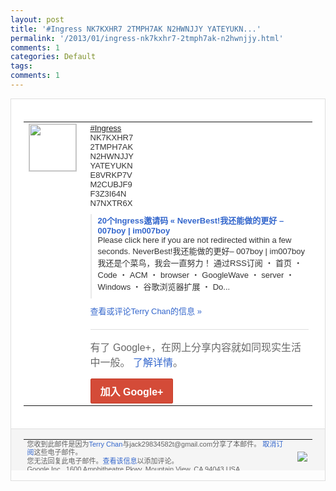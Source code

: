 ```yaml
---
layout: post
title: '#Ingress NK7KXHR7 2TMPH7AK N2HWNJJY YATEYUKN...'
permalink: '/2013/01/ingress-nk7kxhr7-2tmph7ak-n2hwnjjy.html'
comments: 1
categories: Default
tags: 
comments: 1
---
```

<!-- X-Notifications: 1:a7cacf2eb0000000 -->

<div style="border:solid 1px #dfdfdf;color:#686868;font:13px Arial"><div style="background-color:#fff;padding:20px;"><table cellpadding="0" cellspacing="0"><tr><td style="padding-right:15px;vertical-align:top"><a href="https://plus.google.com/_/notifications/emlink?emr=14900066512970582018&amp;emid=CPCy353s87QCFSImcgod2zUAAA&amp;path=%2F108643996575278738906&amp;dt=1358578748748&amp;uob=8"><img height="75" src="https://lh3.googleusercontent.com/-KKRGTyJ5Bl0/AAAAAAAAAAI/AAAAAAAAtnY/R4QEWIp3Ur0/s75-c-k-a/photo.jpg" style="border:solid 1px #cccccc;" width="75"/></a></td><td style="width:578px;color:#333;font:13px Arial;vertical-align:top"><div style="padding-bottom:10px"><a class="ot-hashtag" href="https://plus.google.com/s/%23Ingress">#Ingress</a><br/>NK7KXHR7<br/>2TMP<wbr/>H7AK<br/>N2HWNJJY<br/>YATEYUKN<wbr/><br/>E8VRKP7V<br/>M2CUBJF9<br/>F3Z3<wbr/>I64N<br/>N7NXTR6X</div><div style="margin-bottom:10px;padding-left:10px; border-left:2px solid #EAEAEA"><span style="margin-right:5px"><a href="http://blog.neverbest.com/?p=1365" style="color:#3366CC;text-decoration:none"><span style="font-weight:bold">20个Ingress邀请码 « NeverBest!我还能做的更好 – 007boy | im007boy</span></a><div style="padding-bottom:10px">Please click here if you are not redirected within a few seconds. NeverBest!我还能做的更好– 007boy | im007boy 我还是个菜鸟，我会一直努力！ 通过RSS订阅 ・ 首页 ・ Code ・ ACM ・ browser ・ GoogleWave ・ server ・ Windows ・ 谷歌浏览器扩展 ・ Do...</div></span></div><a href="https://plus.google.com/_/notifications/emlink?emr=14900066512970582018&amp;emid=CPCy353s87QCFSImcgod2zUAAA&amp;path=%2F108643996575278738906%2Fposts%2FcUMqLpUB8zV%3Fgpinv%3DAMIXal-vdF4DtOgujMvCkglc1GN7tfH8rCTLxI4Vum5-3wNohaY16UdqdLKiIhzSa5WvnY9UjwAWCkp4E19xCVwIUYvraKHUMb95-a1SiXk3y-KA_yKX6Cc&amp;dt=1358578748748&amp;uob=8" style="color:#3366CC;text-decoration:none">查看或评论Terry Chan的信息 »</a><div style="margin-top:20px;border-top:solid 1px #dfdfdf"><div style="padding:15px 0;color:#686868;font:16px Arial">有了 Google+，在网上分享内容就如同现实生活中一般。 <a href="http://www.google.com/+/learnmore/" style="color:#3366CC;text-decoration:none">了解详情</a>。</div><a href="https://plus.google.com/_/notifications/emlink?emr=14900066512970582018&amp;emid=CPCy353s87QCFSImcgod2zUAAA&amp;path=%2F%3Fgpinv%3DAMIXal-vdF4DtOgujMvCkglc1GN7tfH8rCTLxI4Vum5-3wNohaY16UdqdLKiIhzSa5WvnY9UjwAWCkp4E19xCVwIUYvraKHUMb95-a1SiXk3y-KA_yKX6Cc&amp;dt=1358578748748&amp;uob=8" style="display:inline-block;padding:7px 15px;background-color:#d44b38; color:#fff;font-size:16px; font-weight:bold;border-radius:2px;-webkit-border-radius:2px; -moz-border-radius:2px;border:solid 1px #c43b28; white-space:nowrap;text-decoration:none">加入 Google+</a></div></td></tr></table></div><div style="border-top:solid 1px #dfdfdf;padding:0 20px; background-color:#f5f5f5"><table cellpadding="0" cellspacing="0" style="height:50px"><tbody><tr><td style="vertical-align:middle;width:100%; color:#636363;font:11px Arial; line-height:120%">您收到此邮件是因为<a href="https://plus.google.com/_/notifications/emlink?emr=14900066512970582018&amp;emid=CPCy353s87QCFSImcgod2zUAAA&amp;path=%2F108643996575278738906%3Fgpinv%3DAMIXal-vdF4DtOgujMvCkglc1GN7tfH8rCTLxI4Vum5-3wNohaY16UdqdLKiIhzSa5WvnY9UjwAWCkp4E19xCVwIUYvraKHUMb95-a1SiXk3y-KA_yKX6Cc&amp;dt=1358578748748&amp;uob=8" style="color:#3366CC;text-decoration:none">Terry Chan</a>与jack29834582t@gmail.com分享了本邮件。 <a href="https://plus.google.com/_/notifications/emlink?emr=14900066512970582018&amp;emid=CPCy353s87QCFSImcgod2zUAAA&amp;path=%2F_%2Fnonplus%2Femailsettings%3Fgpinv%3DAMIXal-vdF4DtOgujMvCkglc1GN7tfH8rCTLxI4Vum5-3wNohaY16UdqdLKiIhzSa5WvnY9UjwAWCkp4E19xCVwIUYvraKHUMb95-a1SiXk3y-KA_yKX6Cc%26est%3DADH5u8Wmlm53NfWeUr7BIxxvrUKQTZBwmC_RZAXHctf5uzpZtpYxvxs93Yj5HwLu2kgenSuMf0C_BlHlmLr0nN3x2YKfWsOF5L8rC3hllAVY0F30ruLZLPtI5ATTuHne3-i-ACsVDfVq8Md5SJ3BYmOKDvaurVe8bA&amp;dt=1358578748748&amp;uob=8" style="color:#3366CC;text-decoration:none">取消订阅</a>这些电子邮件。<br/>您无法回复此电子邮件。<a href="https://plus.google.com/_/notifications/emlink?emr=14900066512970582018&amp;emid=CPCy353s87QCFSImcgod2zUAAA&amp;path=%2F108643996575278738906%2Fposts%2FcUMqLpUB8zV%3Fgpinv%3DAMIXal-vdF4DtOgujMvCkglc1GN7tfH8rCTLxI4Vum5-3wNohaY16UdqdLKiIhzSa5WvnY9UjwAWCkp4E19xCVwIUYvraKHUMb95-a1SiXk3y-KA_yKX6Cc&amp;dt=1358578748748&amp;uob=8" style="color:#3366CC;text-decoration:none">查看该信息</a>以添加评论。<br/>Google Inc., 1600 Amphitheatre Pkwy, Mountain View, CA 94043 USA<br/></td><td><img src="https://ssl.gstatic.com/s2/oz/images/notifications/logo/google-plus-6617a72bb36cc548861652780c9e6ff1.png"/></td></tr></tbody></table></div></div>